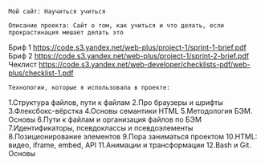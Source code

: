     Мой сайт: Научиться учиться

    Описание проекта: Сайт о том, как учиться и что делать, если прокрастинация мешает делать это

Бриф 1 https://code.s3.yandex.net/web-plus/project-1/sprint-1-brief.pdf
Бриф 2 https://code.s3.yandex.net/web-plus/project-1/sprint-2-brief.pdf
Чеклист https://code.s3.yandex.net/web-developer/checklists-pdf/web-plus/checklist-1.pdf

    Технологии, которые я использовала в проекте:
1.Структура файлов, пути к файлам
2.Про браузеры и шрифты
3.Флексбокс-вёрстка
4.Основы семантики HTML
5.Методология БЭМ. Основы
6.Пути к файлам и организация файлов по БЭМ
7.Идентификаторы, псевдоклассы и псевдоэлементы
8.Позиционирование элементов
9.Пора заниматься проектом
10.HTML: видео, iframe, embed, API
11.Анимации и трансформации
12.Bash и Git. Основы